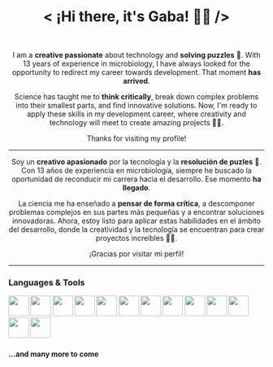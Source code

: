 <h1 align="center"> < ¡Hi there, it's Gaba! 👋🏻 /> </h1><br/>
<div align="center">
  <p> I am a <strong>creative passionate</strong> about technology and <strong>solving puzzles</strong> 🧠. With 13 years of experience in microbiology, I have always looked for the opportunity to redirect my career towards development. That moment <strong>has arrived</strong>.</p>
  <p>Science has taught me to <strong>think critically</strong>, break down complex problems into their smallest parts, and find innovative solutions. Now, I'm ready to apply these skills in my development career, where creativity and technology will meet to create amazing projects 👨‍💻.</p>
  <p>Thanks for visiting my profile!</p>
  <hr/>
  <p>Soy un <strong>creativo apasionado</strong> por la tecnología y la <strong>resolución de puzles</strong> 🧠. Con 13 años de experiencia en microbiología, siempre he buscado la oportunidad de reconducir mi carrera hacia el desarrollo. Ese momento <strong>ha llegado</strong>.</p>
  <p>La ciencia me ha enseñado a <strong>pensar de forma crítica</strong>, a descomponer problemas complejos en sus partes más pequeñas y a encontrar soluciones innovadoras. Ahora, estoy listo para aplicar estas habilidades en el ámbito del desarrollo, donde la creatividad y la tecnología se encuentran para crear proyectos increíbles 👨‍💻.</p>
  <p>¡Gracias por visitar mi perfil!</p>
</div>
<hr/>

<p>
  
### Languages & Tools

<b><img height="40" width="40" src="https://www.svgrepo.com/show/452228/html-5.svg"/>
<img height="40" width="40" src="https://www.svgrepo.com/show/452185/css-3.svg"/>
<img height="40" width="40" src="https://www.svgrepo.com/show/353925/javascript.svg"/>
<img height="40" width="40" src="https://www.svgrepo.com/show/378837/node.svg"/>
<img height="40" width="40" src="https://www.svgrepo.com/show/353724/express.svg"/>
<img height="40" width="40" src="https://www.svgrepo.com/show/373574/ejs.svg"/>
<img height="40" width="40" src="https://www.svgrepo.com/show/452092/react.svg"/>
<img height="40" width="40" src="https://www.svgrepo.com/show/353498/bootstrap.svg"/>
<img height="40" width="40" src="https://www.svgrepo.com/show/353940/jquery.svg"/>
<img height="40" width="40" src="https://www.svgrepo.com/show/452210/git.svg"/>
<img height="40" width="40" src="https://www.svgrepo.com/show/512317/github-142.svg"/>
<img height="40" width="40" src="https://www.svgrepo.com/show/331760/sql-database-generic.svg"/>
<img height="40" width="40" src="https://www.svgrepo.com/show/354200/postgresql.svg"/></b>

#### ...and many more to come
</p>


<!--
**xGaba/xGaba** is a ✨ _special_ ✨ repository because its `README.md` (this file) appears on your GitHub profile.

Here are some ideas to get you started:

- 🔭 I’m currently working on ...
- 🌱 I’m currently learning ...
- 👯 I’m looking to collaborate on ...
- 🤔 I’m looking for help with ...
- 💬 Ask me about ...
- 📫 How to reach me: ...
- 😄 Pronouns: ...
- ⚡ Fun fact: ...
-->
